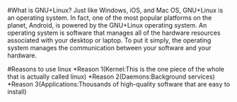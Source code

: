 #What is GNU+Linux?
Just like Windows, iOS, and Mac OS, GNU+Linux is an operating system. In fact, one of the most popular platforms on the planet, Android, is powered by the GNU+Linux operating system. An operating system is software that manages all of the hardware resources associated with your desktop or laptop. To put it simply, the operating system manages the communication between your software and your hardware.

#Reasons to use linux
*Reason 1(Kernel:This is the one piece of the whole that is actually called linux)
*Reason 2(Daemons:Background services)
*Reason 3(Applications:Thousands of high-quality software that are easy to install)


